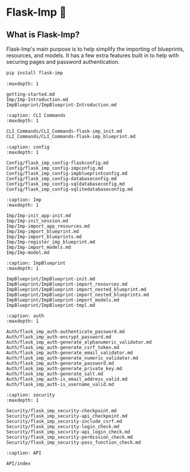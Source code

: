 # Flask-Imp 🧚

## What is Flask-Imp?

Flask-Imp's main purpose is to help simplify the importing of blueprints, resources, and
models. It has a few extra
features built in to help with securing pages and password authentication.

```bash
pip install flask-imp
```



```{toctree}
:maxdepth: 1

getting-started.md
Imp/Imp-Introduction.md
ImpBlueprint/ImpBlueprint-Introduction.md
```

```{toctree}
:caption: CLI Commands
:maxdepth: 1

CLI_Commands/CLI_Commands-flask-imp_init.md
CLI_Commands/CLI_Commands-flask-imp_blueprint.md
```

```{toctree}
:caption: config
:maxdepth: 1

Config/flask_imp_config-flaskconfig.md
Config/flask_imp_config-impconfig.md
Config/flask_imp_config-impblueprintconfig.md
Config/flask_imp_config-databaseconfig.md
Config/flask_imp_config-sqldatabaseconfig.md
Config/flask_imp_config-sqlitedatabaseconfig.md
```

```{toctree}
:caption: Imp
:maxdepth: 1

Imp/Imp-init_app-init.md
Imp/Imp-init_session.md
Imp/Imp-import_app_resources.md
Imp/Imp-import_blueprint.md
Imp/Imp-import_blueprints.md
Imp/Imp-register_imp_blueprint.md
Imp/Imp-import_models.md
Imp/Imp-model.md
```

```{toctree}
:caption: ImpBlueprint
:maxdepth: 1

ImpBlueprint/ImpBlueprint-init.md
ImpBlueprint/ImpBlueprint-import_resources.md
ImpBlueprint/ImpBlueprint-import_nested_blueprint.md
ImpBlueprint/ImpBlueprint-import_nested_blueprints.md
ImpBlueprint/ImpBlueprint-import_models.md
ImpBlueprint/ImpBlueprint-tmpl.md
```

```{toctree}
:caption: auth
:maxdepth: 1

Auth/flask_imp_auth-authenticate_password.md
Auth/flask_imp_auth-encrypt_password.md
Auth/flask_imp_auth-generate_alphanumeric_validator.md
Auth/flask_imp_auth-generate_csrf_token.md
Auth/flask_imp_auth-generate_email_validator.md
Auth/flask_imp_auth-generate_numeric_validator.md
Auth/flask_imp_auth-generate_password.md
Auth/flask_imp_auth-generate_private_key.md
Auth/flask_imp_auth-generate_salt.md
Auth/flask_imp_auth-is_email_address_valid.md
Auth/flask_imp_auth-is_username_valid.md
```

```{toctree}
:caption: security
:maxdepth: 1

Security/flask_imp_security-checkpoint.md
Security/flask_imp_security-api_checkpoint.md
Security/flask_imp_security-include_csrf.md
Security/flask_imp_security-login_check.md
Security/flask_imp_security-api_login_check.md
Security/flask_imp_security-permission_check.md
Security/flask_imp_security-pass_function_check.md
```

```{toctree}
:caption: API

API/index
```
